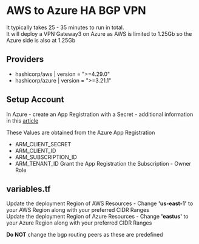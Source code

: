 # AWS to Azure HA BGP VPN
It typically takes 25 - 35 minutes to run in total.  
It will deploy a VPN Gateway3 on Azure as AWS is limited to 1.25Gb so the Azure side is also at 1.25Gb 

## Providers
- hashicorp/aws | version = ">=4.29.0"
- hashicorp/azure | version = ">=3.21.1"

## Setup Account
In Azure - create an App  Registration with a Secret - additional information in this
[article](https://registry.terraform.io/providers/hashicorp/azurerm/latest/docs/guides/service_principal_client_secret#configuring-the-service-principal-in-terraform)

These Values are obtained from the Azure App Registration
- ARM_CLIENT_SECRET
- ARM_CLIENT_ID
- ARM_SUBSCRIPTION_ID
- ARM_TENANT_ID
Grant the App Registration the Subscription - Owner Role

## variables.tf
Update the deployment Region of AWS Resources
    - Change **'us-east-1'** to your AWS Region along with your preferred CIDR Ranges  
Update the deployment Region of Azure Resources 
    - Change **'eastus'** to your Azure Region along with your preferred CIDR Ranges

**Do NOT** change the bgp routing peers as these are predefined
    


